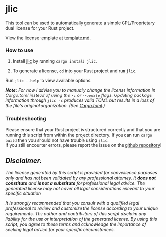 
# jlic

This tool can be used to automatically generate a simple GPL/Proprietary dual license for your Rust project. <br>

View the license template at [template.md](./src/template.md). <br>


### How to use
1. Install [jlic](https://crates.io/crate/jlic) by running `cargo install jlic`. <br>

2. To generate a license, `cd` into your Rust project and run `jlic`. <br>

Run `jlic --help` to view available options. <br>

***Note:** For now I advise you to manually change the license information in Cargo.toml instead of using the `-c` or `--update` flags.
Updating package information through `jlic -c` produces valid TOML but results in a loss of the file's original organization. 
(See [Cargo.toml](./Cargo.toml).)* <br>

### Troubleshooting
Please ensure that your Rust project is structured correctly and that you are running this script from within the project directory.
If you can run `cargo build` then you should not have trouble using `jlic`. <br>
If you still encounter errors, please report the issue on the [github repository](https://github.com/j-stach/jlic)! <br>

## *Disclaimer:*
*The license generated by this script is provided for convenience purposes only and has not been validated by any professional attorney. 
It **does not constitute** and **is not a substitute** for professional legal advice. 
The generated license may not cover all legal considerations relevant to your specific situation.* <br>

*It is strongly recommended that you consult with a qualified legal professional to review and customize the license according to your unique requirements.
The author and contributors of this script disclaim any liability for the use or interpretation of the generated license. 
By using this script, you agree to these terms and acknowledge the importance of seeking legal advice for your specific circumstances.* <br>
